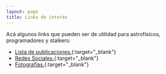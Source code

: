 ```yaml
---
layout: page
title: Links de interés
---
```


Acá algunos links que pueden ser de utilidad para astrofísicos, programadores y stalkers:
 
* [Lista de publicaciones.](https://arxiv.org/){:target="_blank"}
* [Redes Sociales.](https://twitter.com/nicomedinap){:target="_blank"}
* [Fotografías.](http://www.flickr.com/photos/73337761@N06/){:target="_blank"}
